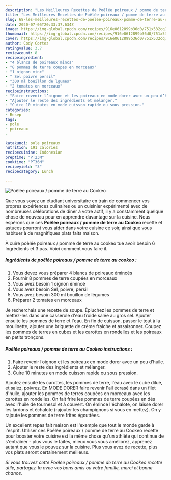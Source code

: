 ```yaml
---
description: "Les Meilleures Recettes de Poêlée poireaux / pomme de terre au Cookeo"
title: "Les Meilleures Recettes de Poêlée poireaux / pomme de terre au Cookeo"
slug: 68-les-meilleures-recettes-de-poelee-poireaux-pomme-de-terre-au-cookeo
date: 2020-07-05T20:33:37.634Z
image: https://img-global.cpcdn.com/recipes/916e0612899b36d0/751x532cq70/poelee-poireaux-pomme-de-terre-au-cookeo-photo-principale-de-la-recette.jpg
thumbnail: https://img-global.cpcdn.com/recipes/916e0612899b36d0/751x532cq70/poelee-poireaux-pomme-de-terre-au-cookeo-photo-principale-de-la-recette.jpg
cover: https://img-global.cpcdn.com/recipes/916e0612899b36d0/751x532cq70/poelee-poireaux-pomme-de-terre-au-cookeo-photo-principale-de-la-recette.jpg
author: Cody Cortez
ratingvalue: 3.7
reviewcount: 8
recipeingredient:
- "4 blancs de poireaux mincs"
- "8 pommes de terre coupes en morceaux"
- "1 oignon minc"
- " Sel poivre persil"
- "300 ml bouillon de lgumes"
- "2 tomates en morceaux"
recipeinstructions:
- "Faire revenir l’oignon et les poireaux en mode dorer avec un peu d’huile."
- "Ajouter le reste des ingrédients et mélanger."
- "Cuire 10 minutes en mode cuisson rapide ou sous pression."
categories:
- Resep
tags:
- pole
- poireaux
- 

katakunci: pole poireaux  
nutrition: 191 calories
recipecuisine: Indonesian
preptime: "PT23M"
cooktime: "PT36M"
recipeyield: "3"
recipecategory: Lunch

---
```



![Poêlée poireaux / pomme de terre au Cookeo](https://img-global.cpcdn.com/recipes/916e0612899b36d0/751x532cq70/poelee-poireaux-pomme-de-terre-au-cookeo-photo-principale-de-la-recette.jpg)

Que vous soyez un étudiant universitaire en train de commencer vos propres expériences culinaires ou un cuisinier expérimenté avec de nombreuses célébrations de dîner à votre actif, il y a constamment quelque chose de nouveau pour en apprendre davantage sur la cuisine. Nous espérons que ces <strong> Poêlée poireaux / pomme de terre au Cookeo </strong> recette et astuces pourront vous aider dans votre cuisine ce soir, ainsi que vous habituer à de magnifiques plats faits maison.

<!--inarticleads1-->

À cuire poêlée poireaux / pomme de terre au cookeo tue avoir besoin 6 Ingrédients et 3 pas. Voici comment vous faire il.

##### Ingrédients de poêlée poireaux / pomme de terre au cookeo :

1. Vous devez vous préparer 4 blancs de poireaux émincés
1. Fournir 8 pommes de terre coupées en morceaux
1. Vous avez besoin 1 oignon émincé
1. Vous avez besoin  Sel, poivre, persil
1. Vous avez besoin 300 ml bouillon de légumes
1. Préparer 2 tomates en morceaux


Je recherchais une recette de soupe. Épluchez les pommes de terre et mettez-les dans une casserole d&#39;eau froide salée au gros sel. Ajouter ensuite les pommes de terre et l&#39;eau. En fin de cuisson, passer le tout à la moulinette, ajouter une briquette de crème fraiche et assaisonner. Coupez les pommes de terres en cubes et les carottes en rondelles et les poireaux en petits tronçons. 

<!--inarticleads2-->

##### Poêlée poireaux / pomme de terre au Cookeo instructions :

1. Faire revenir l’oignon et les poireaux en mode dorer avec un peu d’huile.
1. Ajouter le reste des ingrédients et mélanger.
1. Cuire 10 minutes en mode cuisson rapide ou sous pression.


Ajoutez ensuite les carottes, les pommes de terre, l&#39;eau avec le cube dilué, et salez, poivrez. En MODE DORER faire revenir l&#39;ail écrasé dans un filet d&#39;huile, ajouter les pommes de terres coupées en morceaux avec les carottes en rondelles. On fait frire les pommes de terre coupées en dés avec l&#39;huile de tournesol et à couvert. On émince l&#39;échalote, on laisse dorer les lardons et échalote (rajouter les champignons si vous en mettez). On y rajoute les pommes de terre frites égouttées. 

<!--inarticleads1-->

<p>
Un excellent repas fait maison est l'exemple que tout le monde garde à l'esprit. Utiliser ces Poêlée poireaux / pomme de terre au Cookeo recette pour booster votre cuisine est la même chose qu'un athlète qui continue de s'entraîner - plus vous le faites, mieux vous vous améliorez, apprenez autant que vous le pouvez sur la cuisine. Plus vous avez de recette, plus vos plats seront certainement meilleurs.
</p>

<p>
<i>Si vous trouvez cette Poêlée poireaux / pomme de terre au Cookeo recette utile, partagez-la avec vos bons amis ou votre famille, merci et bonne chance.</i>
</p>
